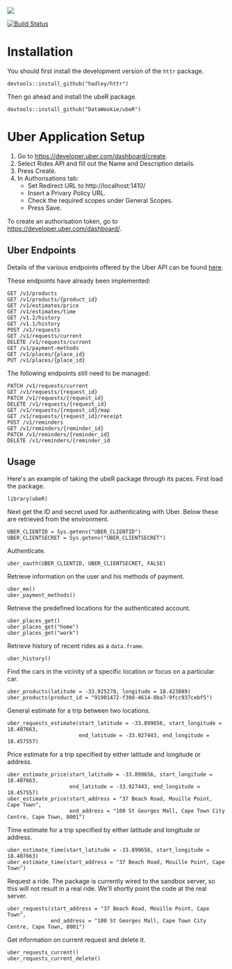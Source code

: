 ![](https://cdn.rawgit.com/DataWookie/ubeR/master/uber-logo.svg)

[![Build Status](https://travis-ci.org/DataWookie/ubeR.svg?branch=master)](https://travis-ci.org/DataWookie/ubeR)

# Installation

You should first install the development version of the `httr` package.
```
devtools::install_github("hadley/httr")
```
Then go ahead and install the ubeR package.
```
devtools::install_github("DataWookie/ubeR")
```

# Uber Application Setup

1. Go to https://developer.uber.com/dashboard/create.
2. Select Rides API and fill out the Name and Description details.
3. Press Create.
4. In Authorisations tab:
    - Set Redirect URL to http://localhost:1410/
    - Insert a Privary Policy URL.
    - Check the required scopes under General Scopes.
    - Press Save.

To create an authorisation token, go to https://developer.uber.com/dashboard/.

## Uber Endpoints

Details of the various endpoints offered by the Uber API can be found [here](https://developer.uber.com/docs/rides).

These endpoints have already been implemented:

    GET /v1/products
    GET /v1/products/{product_id}
    GET /v1/estimates/price
    GET /v1/estimates/time
    GET /v1.2/history
    GET /v1.1/history
    POST /v1/requests
    GET /v1/requests/current
    DELETE /v1/requests/current
    GET /v1/payment-methods
    GET /v1/places/{place_id}
    PUT /v1/places/{place_id}

The following endpoints still need to be managed:

    PATCH /v1/requests/current
    GET /v1/requests/{request_id}
    PATCH /v1/requests/{request_id}
    DELETE /v1/requests/{request_id}
    GET /v1/requests/{request_id}/map
    GET /v1/requests/{request_id}/receipt
    POST /v1/reminders
    GET /v1/reminders/{reminder_id}
    PATCH /v1/reminders/{reminder_id}
    DELETE /v1/reminders/{reminder_id


## Usage

Here's an example of taking the ubeR package through its paces. First load the package.

    library(ubeR)

Next get the ID and secret used for authenticating with Uber. Below these are retrieved from the environment.

    UBER_CLIENTID = Sys.getenv("UBER_CLIENTID")
    UBER_CLIENTSECRET = Sys.getenv("UBER_CLIENTSECRET")
    
Authenticate.

    uber_oauth(UBER_CLIENTID, UBER_CLIENTSECRET, FALSE)

Retrieve information on the user and his methods of payment.

    uber_me()
    uber_payment_methods()

Retrieve the predefined locations for the authenticated account.

    uber_places_get()
    uber_places_get("home")
    uber_places_get("work")

Retrieve history of recent rides as a `data.frame`.

    uber_history()

Find the cars in the vicinity of a specific location or focus on a particular car.

    uber_products(latitude = -33.925278, longitude = 18.423889)
    uber_products(product_id = "91901472-f30d-4614-8ba7-9fcc937cebf5")

General estimate for a trip between two locations.

    uber_requests_estimate(start_latitude = -33.899656, start_longitude = 18.407663,
                           end_latitude = -33.927443, end_longitude = 18.457557)

Price estimate for a trip specified by either latitude and longitude or address.

    uber_estimate_price(start_latitude = -33.899656, start_longitude = 18.407663,
                        end_latitude = -33.927443, end_longitude = 18.457557)
    uber_estimate_price(start_address = "37 Beach Road, Mouille Point, Cape Town",
                        end_address = "100 St Georges Mall, Cape Town City Centre, Cape Town, 8001")

Time estimate for a trip specified by either latitude and longitude or address.

    uber_estimate_time(start_latitude = -33.899656, start_longitude = 18.407663)
    uber_estimate_time(start_address = "37 Beach Road, Mouille Point, Cape Town")

Request a ride. The package is currently wired to the sandbox server, so this will not result in a real ride. We'll shortly point the code at the real server.

    uber_requests(start_address = "37 Beach Road, Mouille Point, Cape Town",
                  end_address = "100 St Georges Mall, Cape Town City Centre, Cape Town, 8001")

Get information on current request and delete it.

    uber_requests_current()
    uber_requests_current_delete()